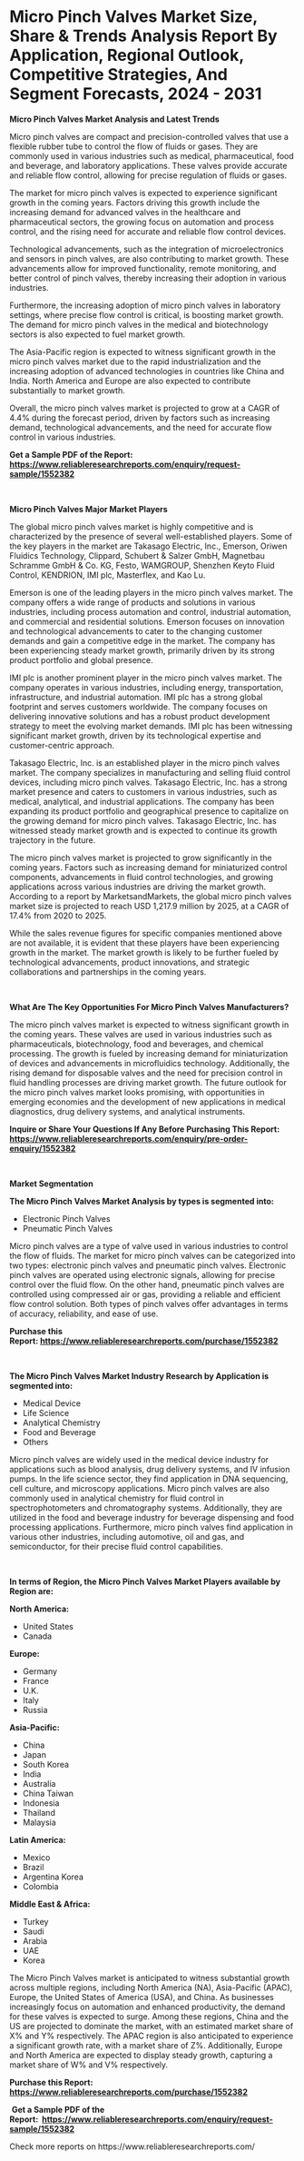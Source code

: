 <p><h1>Micro Pinch Valves Market Size, Share & Trends Analysis Report By Application, Regional Outlook, Competitive Strategies, And Segment Forecasts, 2024 - 2031</h1></p><p><strong>Micro Pinch Valves Market Analysis and Latest Trends</strong></p>
<p><p>Micro pinch valves are compact and precision-controlled valves that use a flexible rubber tube to control the flow of fluids or gases. They are commonly used in various industries such as medical, pharmaceutical, food and beverage, and laboratory applications. These valves provide accurate and reliable flow control, allowing for precise regulation of fluids or gases.</p><p>The market for micro pinch valves is expected to experience significant growth in the coming years. Factors driving this growth include the increasing demand for advanced valves in the healthcare and pharmaceutical sectors, the growing focus on automation and process control, and the rising need for accurate and reliable flow control devices.</p><p>Technological advancements, such as the integration of microelectronics and sensors in pinch valves, are also contributing to market growth. These advancements allow for improved functionality, remote monitoring, and better control of pinch valves, thereby increasing their adoption in various industries.</p><p>Furthermore, the increasing adoption of micro pinch valves in laboratory settings, where precise flow control is critical, is boosting market growth. The demand for micro pinch valves in the medical and biotechnology sectors is also expected to fuel market growth.</p><p>The Asia-Pacific region is expected to witness significant growth in the micro pinch valves market due to the rapid industrialization and the increasing adoption of advanced technologies in countries like China and India. North America and Europe are also expected to contribute substantially to market growth.</p><p>Overall, the micro pinch valves market is projected to grow at a CAGR of 4.4% during the forecast period, driven by factors such as increasing demand, technological advancements, and the need for accurate flow control in various industries.</p></p>
<p><strong>Get a Sample PDF of the Report:&nbsp; <a href="https://www.reliableresearchreports.com/enquiry/request-sample/1552382">https://www.reliableresearchreports.com/enquiry/request-sample/1552382</a></strong></p>
<p>&nbsp;</p>
<p><strong>Micro Pinch Valves Major Market Players</strong></p>
<p><p>The global micro pinch valves market is highly competitive and is characterized by the presence of several well-established players. Some of the key players in the market are Takasago Electric, Inc., Emerson, Oriwen Fluidics Technology, Clippard, Schubert & Salzer GmbH, Magnetbau Schramme GmbH & Co. KG, Festo, WAMGROUP, Shenzhen Keyto Fluid Control, KENDRION, IMI plc, Masterflex, and Kao Lu.</p><p>Emerson is one of the leading players in the micro pinch valves market. The company offers a wide range of products and solutions in various industries, including process automation and control, industrial automation, and commercial and residential solutions. Emerson focuses on innovation and technological advancements to cater to the changing customer demands and gain a competitive edge in the market. The company has been experiencing steady market growth, primarily driven by its strong product portfolio and global presence.</p><p>IMI plc is another prominent player in the micro pinch valves market. The company operates in various industries, including energy, transportation, infrastructure, and industrial automation. IMI plc has a strong global footprint and serves customers worldwide. The company focuses on delivering innovative solutions and has a robust product development strategy to meet the evolving market demands. IMI plc has been witnessing significant market growth, driven by its technological expertise and customer-centric approach.</p><p>Takasago Electric, Inc. is an established player in the micro pinch valves market. The company specializes in manufacturing and selling fluid control devices, including micro pinch valves. Takasago Electric, Inc. has a strong market presence and caters to customers in various industries, such as medical, analytical, and industrial applications. The company has been expanding its product portfolio and geographical presence to capitalize on the growing demand for micro pinch valves. Takasago Electric, Inc. has witnessed steady market growth and is expected to continue its growth trajectory in the future.</p><p>The micro pinch valves market is projected to grow significantly in the coming years. Factors such as increasing demand for miniaturized control components, advancements in fluid control technologies, and growing applications across various industries are driving the market growth. According to a report by MarketsandMarkets, the global micro pinch valves market size is projected to reach USD 1,217.9 million by 2025, at a CAGR of 17.4% from 2020 to 2025.</p><p>While the sales revenue figures for specific companies mentioned above are not available, it is evident that these players have been experiencing growth in the market. The market growth is likely to be further fueled by technological advancements, product innovations, and strategic collaborations and partnerships in the coming years.</p></p>
<p>&nbsp;</p>
<p><strong>What Are The Key Opportunities For Micro Pinch Valves Manufacturers?</strong></p>
<p><p>The micro pinch valves market is expected to witness significant growth in the coming years. These valves are used in various industries such as pharmaceuticals, biotechnology, food and beverages, and chemical processing. The growth is fueled by increasing demand for miniaturization of devices and advancements in microfluidics technology. Additionally, the rising demand for disposable valves and the need for precision control in fluid handling processes are driving market growth. The future outlook for the micro pinch valves market looks promising, with opportunities in emerging economies and the development of new applications in medical diagnostics, drug delivery systems, and analytical instruments.</p></p>
<p><strong>Inquire or Share Your Questions If Any Before Purchasing This Report: <a href="https://www.reliableresearchreports.com/enquiry/pre-order-enquiry/1552382">https://www.reliableresearchreports.com/enquiry/pre-order-enquiry/1552382</a></strong></p>
<p>&nbsp;</p>
<p><strong>Market Segmentation</strong></p>
<p><strong>The Micro Pinch Valves Market Analysis by types is segmented into:</strong></p>
<p><ul><li>Electronic Pinch Valves</li><li>Pneumatic Pinch Valves</li></ul></p>
<p><p>Micro pinch valves are a type of valve used in various industries to control the flow of fluids. The market for micro pinch valves can be categorized into two types: electronic pinch valves and pneumatic pinch valves. Electronic pinch valves are operated using electronic signals, allowing for precise control over the fluid flow. On the other hand, pneumatic pinch valves are controlled using compressed air or gas, providing a reliable and efficient flow control solution. Both types of pinch valves offer advantages in terms of accuracy, reliability, and ease of use.</p></p>
<p><strong>Purchase this Report:&nbsp;<a href="https://www.reliableresearchreports.com/purchase/1552382">https://www.reliableresearchreports.com/purchase/1552382</a></strong></p>
<p>&nbsp;</p>
<p><strong>The Micro Pinch Valves Market Industry Research by Application is segmented into:</strong></p>
<p><ul><li>Medical Device</li><li>Life Science</li><li>Analytical Chemistry</li><li>Food and Beverage</li><li>Others</li></ul></p>
<p><p>Micro pinch valves are widely used in the medical device industry for applications such as blood analysis, drug delivery systems, and IV infusion pumps. In the life science sector, they find application in DNA sequencing, cell culture, and microscopy applications. Micro pinch valves are also commonly used in analytical chemistry for fluid control in spectrophotometers and chromatography systems. Additionally, they are utilized in the food and beverage industry for beverage dispensing and food processing applications. Furthermore, micro pinch valves find application in various other industries, including automotive, oil and gas, and semiconductor, for their precise fluid control capabilities.</p></p>
<p>&nbsp;</p>
<p><strong>In terms of Region, the Micro Pinch Valves Market Players available by Region are:</strong></p>
<p>
    <p> <strong> North America: </strong>
        <ul>
            <li>United States</li>
            <li>Canada</li>
        </ul>
        </p> 
    <p> <strong> Europe: </strong>
        <ul>
            <li>Germany</li>
            <li>France</li>
            <li>U.K.</li>
            <li>Italy</li>
            <li>Russia</li>
        </ul>
        </p> 
    <p> <strong> Asia-Pacific: </strong>
        <ul>
            <li>China</li>
            <li>Japan</li>
            <li>South Korea</li>
            <li>India</li>
            <li>Australia</li>
            <li>China Taiwan</li>
            <li>Indonesia</li>
            <li>Thailand</li>
            <li>Malaysia</li>
        </ul>
        </p> 
    <p> <strong> Latin America: </strong>
        <ul>
            <li>Mexico</li>
            <li>Brazil</li>
            <li>Argentina Korea</li>
            <li>Colombia</li>
        </ul>
        </p> 
    <p> <strong> Middle East & Africa: </strong>
        <ul>
            <li>Turkey</li>
            <li>Saudi</li>
            <li>Arabia</li>
            <li>UAE</li>
            <li>Korea</li>
        </ul>
    </p>
    </p>
<p><p>The Micro Pinch Valves market is anticipated to witness substantial growth across multiple regions, including North America (NA), Asia-Pacific (APAC), Europe, the United States of America (USA), and China. As businesses increasingly focus on automation and enhanced productivity, the demand for these valves is expected to surge. Among these regions, China and the US are projected to dominate the market, with an estimated market share of X% and Y% respectively. The APAC region is also anticipated to experience a significant growth rate, with a market share of Z%. Additionally, Europe and North America are expected to display steady growth, capturing a market share of W% and V% respectively.</p></p>
<p><strong>Purchase this Report: <a href="https://www.reliableresearchreports.com/purchase/1552382">https://www.reliableresearchreports.com/purchase/1552382</a></strong></p>
<p>&nbsp;<strong>Get a Sample PDF of the Report:&nbsp;&nbsp;<a href="https://www.reliableresearchreports.com/enquiry/request-sample/1552382">https://www.reliableresearchreports.com/enquiry/request-sample/1552382</a></strong></p>
<p><strong></strong></p>
<p>Check more reports on https://www.reliableresearchreports.com/</p>